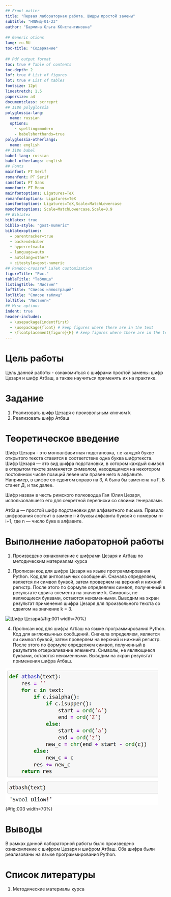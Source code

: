 ```yaml
---
## Front matter
title: "Первая лабораторная работа. Шифры простой замены"
subtitle: "НПИмд-01-23"
author: "Бармина Ольга КОнстантиновна"

## Generic otions
lang: ru-RU
toc-title: "Содержание"

## Pdf output format
toc: true # Table of contents
toc-depth: 2
lof: true # List of figures
lot: true # List of tables
fontsize: 12pt
linestretch: 1.5
papersize: a4
documentclass: scrreprt
## I18n polyglossia
polyglossia-lang:
  name: russian
  options:
	- spelling=modern
	- babelshorthands=true
polyglossia-otherlangs:
  name: english
## I18n babel
babel-lang: russian
babel-otherlangs: english
## Fonts
mainfont: PT Serif
romanfont: PT Serif
sansfont: PT Sans
monofont: PT Mono
mainfontoptions: Ligatures=TeX
romanfontoptions: Ligatures=TeX
sansfontoptions: Ligatures=TeX,Scale=MatchLowercase
monofontoptions: Scale=MatchLowercase,Scale=0.9
## Biblatex
biblatex: true
biblio-style: "gost-numeric"
biblatexoptions:
  - parentracker=true
  - backend=biber
  - hyperref=auto
  - language=auto
  - autolang=other*
  - citestyle=gost-numeric
## Pandoc-crossref LaTeX customization
figureTitle: "Рис."
tableTitle: "Таблица"
listingTitle: "Листинг"
lofTitle: "Список иллюстраций"
lotTitle: "Список таблиц"
lolTitle: "Листинги"
## Misc options
indent: true
header-includes:
  - \usepackage{indentfirst}
  - \usepackage{float} # keep figures where there are in the text
  - \floatplacement{figure}{H} # keep figures where there are in the text
---
```


# Цель работы

Цель данной работы - ознакомиться с шифрами простой замены: шифр Цезаря и шифр Атбаш, а также научиться применять их на практике.

# Задание

1. Реализовать шифр Цезаря с произвольным ключом k
2. Реализовать шифр Атбаш

# Теоретическое введение

Шифр Цезаря - это моноалфавитная подстановка, т.е каждой букве открытого текста ставится в соответствие одна буква шифртекста. 
Шифр Цезаря — это вид шифра подстановки, в котором каждый символ в открытом тексте заменяется символом, находящимся на некотором постоянном числе позиций левее или правее него в алфавите. Например, в шифре со сдвигом вправо на 3, А была бы заменена на Г, Б станет Д, и так далее.

Шифр назван в честь римского полководца Гая Юлия Цезаря, использовавшего его для секретной переписки со своими генералами.

Атбаш — простой шифр подстановки для алфавитного письма. Правило шифрования состоит в замене i-й буквы алфавита буквой с номером n-i+1, где n — число букв в алфавите.

# Выполнение лабораторной работы

1. Произведено ознакомление с шифрами Цезаря и Атбаш по методическим материалам курса

2. Прописан код для шифра Цезаря на языке программирования Python. Код для англоязычных сообщений. Сначала определяем, является ли символ буквой, затем проверяем на верхний и нижний регистр. После этого по формуле определяем символ, полученный в результате сдвига элемента на значение k. Символы, не являющиеся буквами, остаются неизменными. Выводим на экран результат применения шифра Цезаря для произвольного текста со сдвигом на значение k = 3.

![Шифр Цезаря](images/ceasar.jpg){#fig:001 width=70%}

4. Прописан код для шифра Атбаш на языке программирования Python. Код для англоязычных сообщений. Сначала определяем, является ли символ буквой, затем проверяем на верхний и нижний регистр. После этого по формуле определяем символ, полученный в результате отзеркаливание элемента. Символы, не являющиеся буквами, остаются неизменными. Выводим на экран результат применения шифра Атбаш.

![Шифр Атбаш](images/2.jpg){#fig:003 width=70%}

# Выводы

В рамках данной лабораторной работы было произведено ознакомление с шифром Цезаря и шифром Атбаш.
Оба шифра были реализованы на языке программирования Python.

# Список литературы

1. Методические материалы курса
